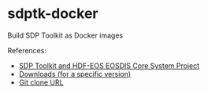 # sdptk-docker
Build SDP Toolkit as Docker images

References:

* [SDP Toolkit and HDF-EOS EOSDIS Core System Project](https://wiki.earthdata.nasa.gov/display/DAS/SDP+Toolkit+and+HDF-EOS+EOSDIS++Core+System+Project)
* [Downloads (for a specific version)](https://git.earthdata.nasa.gov/projects/DAS/repos/sdptoolkit/browse?at=refs%2Fheads%2FSDPTK5.2.20)
* [Git clone URL](https://git.earthdata.nasa.gov/scm/das/sdptoolkit.git)
